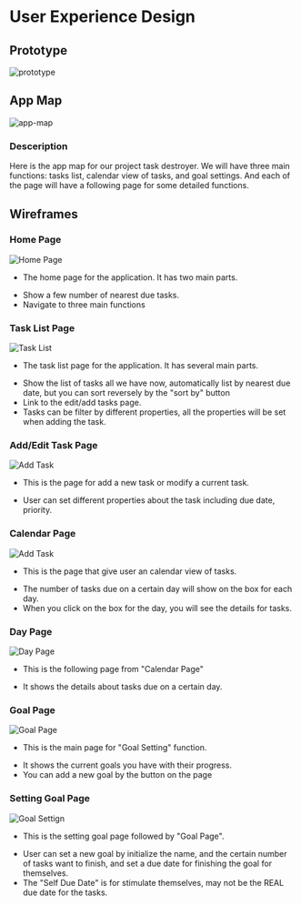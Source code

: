 # User Experience Design

## Prototype
![prototype](https://www.figma.com/design/v1YjoBHtWq0Mobwi91uYEH/Figma-basics?node-id=692-82&t=BHaIeXMJdUHCqGoS-1)
## App Map
![app-map](ux-design/app-map.png)
### Desceription
Here is the app map for our project task destroyer. We will have three main functions: tasks list, calendar view of tasks, and goal settings. And each of the page will have a following page for some detailed functions.

## Wireframes

### Home Page
![Home Page](ux-design/Wireframes/Home-Page.png)
* The home page for the application. It has two main parts.
- Show a few number of nearest due tasks.
- Navigate to three main functions

### Task List Page
![Task List](ux-design/Wireframes/Task-List-Page.png)
* The task list page for the application. It has several main parts.
- Show the list of tasks all we have now, automatically list by nearest due date, but you can sort reversely by the "sort by" button
- Link to the edit/add tasks page.
- Tasks can be filter by different properties, all the properties will be set when adding the task.

### Add/Edit Task Page
![Add Task](/ux-design/Wireframes/Add%3AEdit-Task-Page.png)
* This is the page for add a new task or modify a current task.
- User can set different properties about the task including due date, priority.

### Calendar Page
![Add Task](/ux-design/Wireframes/Calendar-Page.png)
* This is the page that give user an calendar view of tasks.
- The number of tasks due on a certain day will show on the box for each day.
- When you click on the box for the day, you will see the details for tasks.

### Day Page
![Day Page](/ux-design/Wireframes/Day-Page.png)
* This is the following page from "Calendar Page"
- It shows the details about tasks due on a certain day.

### Goal Page
![Goal Page](/ux-design/Wireframes/Goal-Page.png)
* This is the main page for "Goal Setting" function.
- It shows the current goals you have with their progress.
- You can add a new goal by the button on the page

### Setting Goal Page
![Goal Settign](./ux-design/Wireframes/Setting-Goal-Page.png)
* This is the setting goal page followed by "Goal Page".
- User can set a new goal by initialize the name, and the certain number of tasks want to finish, and set a due date for finishing the goal for themselves.
- The "Self Due Date" is for stimulate themselves, may not be the REAL due date for the tasks.